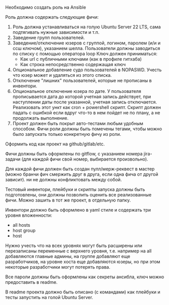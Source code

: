 Необходимо создать роль на Ansible

Роль должна содержать следующие фичи:

1. Роль должна устанавливаться на голую Ubuntu Server 22 LTS, сама подтягивать нужные зависимости и т.п.
2. Заведение групп пользователей.
3. Заведение/отключение юзеров с группой, логином, паролем (и/и и ссш ключом), указанием шелла. Пользователи должны заводиться по списку с помощью оператора loop
Ключ должен приниматься:
   * Как url с публичными ключами (как в профиле гитхаба)
   * Как  строка непосредственно содержащая ключ
5. Опциональное добавление судо пользователей в NOPASWD. Учесть что юзер может и удаляться из этого списка.
6. Отключение "лишних" пользователей, которые не прописаны в инвентори.
7. Опциональное отключение юзера по дате. У пользователя прописывается дата до которой учетная запись действует, при наступлении даты после указанной, учетная запись отключается. Реализовать этот ункт как cron + powershell скрипт. Скрипт должен падать с ошибкой если вдруг что-то в нем пойдет не по плану, а не продолжать выполнение.
8. Проект должен быть покрыт авто-тестами любым удобным способом.
   Фичи роли должны быть помечены тегами, чтобы можно было запускать только конкретную фичу из роли.
 

Оформить код как проект на github/gitlab/etc.

Фичи должны быть оформлены по gitflow, с указанием номера jira-задачи (для каждой фичи свой номер, выбирается произвольно).

Для каждой фичи должен быть создан пулл/мерж-реквест в мастер (можно бранчи фич смержить друг в друга, если одна фича от другой зависит). ни не должны конфликтовать между собой.

 

Тестовый инвентори, плейбуки и скрипты запуска должны быть подготовлены, они должны позволить оценить все реализованные фичи. Можно зашить в тот же проект, в отдельную папку.

Инвентори должно быть оформлено в yaml стиле и содержать три уровня вложенности:

* all hosts
* host group
* host

Нужно учесть что на всех уровнях могут быть расширены или перезаписаны переменные с верхнего уровня, т.е. например на all добавляются главные админы, на группе добавляют еще разработчиков, на уровне хоста еще добавляются юзеры, но при этом некоторые разработчики могут потерять права.

Все пароли должны быть оформлены как секреты ансибла, ключ можно предоставить в readme.

 

В readme проекта должно быть описано (с командами) как плейбуки и тесты запустить на голой Ubuntu Server.